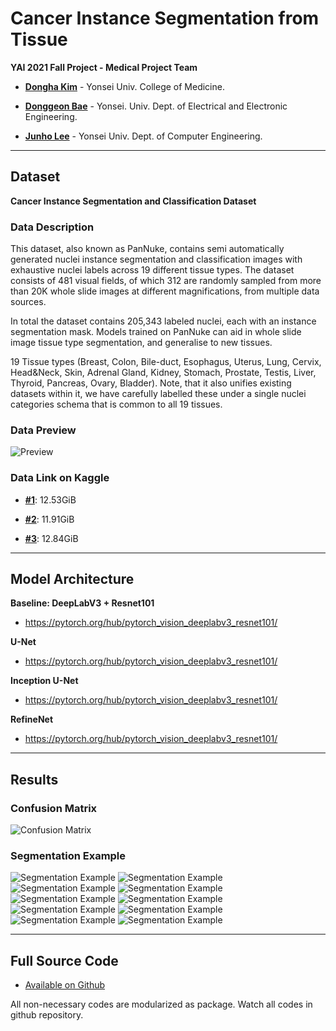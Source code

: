 # Cancer Instance Segmentation from Tissue

**YAI 2021 Fall Project - Medical Project Team**

* **[Dongha Kim](https://github.com/kdha0727)** - Yonsei Univ. College of Medicine.

* **[Donggeon Bae](https://github.com/AttiBae)** - Yonsei. Univ. Dept. of Electrical and Electronic Engineering.

* **[Junho Lee](https://github.com/leejunho0421)** - Yonsei Univ. Dept. of Computer Engineering.

---

## Dataset

**Cancer Instance Segmentation and Classification Dataset**

### Data Description

This dataset, also known as PanNuke, contains semi automatically generated nuclei instance segmentation and classification images with exhaustive nuclei labels across 19 different tissue types. The dataset consists of 481 visual fields, of which 312 are randomly sampled from more than 20K whole slide images at different magnifications, from multiple data sources.

In total the dataset contains 205,343 labeled nuclei, each with an instance segmentation mask. Models trained on PanNuke can aid in whole slide image tissue type segmentation, and generalise to new tissues.

19 Tissue types (Breast, Colon, Bile-duct, Esophagus, Uterus, Lung, Cervix, Head&Neck, Skin, Adrenal Gland, Kidney, Stomach, Prostate, Testis, Liver, Thyroid, Pancreas, Ovary, Bladder). Note, that it also unifies existing datasets within it, we have carefully labelled these under a single nuclei categories schema that is common to all 19 tissues.

### Data Preview

![Preview](./assets/asset1.png)

### Data Link on Kaggle

* [**#1**](https://www.kaggle.com/andrewmvd/cancer-inst-segmentation-and-classification): 12.53GiB

* [**#2**](https://www.kaggle.com/andrewmvd/cancer-instance-segmentation-and-classification-2): 11.91GiB

* [**#3**](https://www.kaggle.com/andrewmvd/cancer-instance-segmentation-and-classification-3): 12.84GiB

---

## Model Architecture

**Baseline: DeepLabV3 + Resnet101**

* https://pytorch.org/hub/pytorch_vision_deeplabv3_resnet101/

**U-Net**

* https://pytorch.org/hub/pytorch_vision_deeplabv3_resnet101/

**Inception U-Net**

* https://pytorch.org/hub/pytorch_vision_deeplabv3_resnet101/

**RefineNet**

* https://pytorch.org/hub/pytorch_vision_deeplabv3_resnet101/

---

## Results

### Confusion Matrix

![Confusion Matrix](./assets/asset2.png)

### Segmentation Example

![Segmentation Example](./assets/asset3.png)
![Segmentation Example](./assets/asset4.png)
![Segmentation Example](./assets/asset5.png)
![Segmentation Example](./assets/asset6.png)
![Segmentation Example](./assets/asset7.png)
![Segmentation Example](./assets/asset8.png)
![Segmentation Example](./assets/asset9.png)
![Segmentation Example](./assets/asset10.png)
![Segmentation Example](./assets/asset11.png)
![Segmentation Example](./assets/asset12.png)

---

## Full Source Code

* [Available on Github](https://github.com/kdha0727/cancer-instance-segmentation-from-tissue/)

All non-necessary codes are modularized as package. Watch all codes in github repository.
